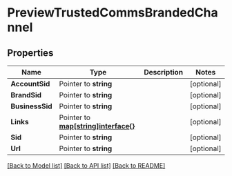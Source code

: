 # PreviewTrustedCommsBrandedChannel

## Properties

Name | Type | Description | Notes
------------ | ------------- | ------------- | -------------
**AccountSid** | Pointer to **string** |  | [optional] 
**BrandSid** | Pointer to **string** |  | [optional] 
**BusinessSid** | Pointer to **string** |  | [optional] 
**Links** | Pointer to [**map[string]interface{}**](.md) |  | [optional] 
**Sid** | Pointer to **string** |  | [optional] 
**Url** | Pointer to **string** |  | [optional] 

[[Back to Model list]](../README.md#documentation-for-models) [[Back to API list]](../README.md#documentation-for-api-endpoints) [[Back to README]](../README.md)


